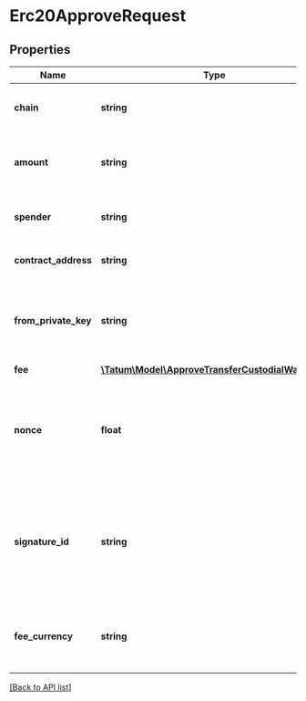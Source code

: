 # Erc20ApproveRequest

## Properties

Name | Type | Description | Notes
------------ | ------------- | ------------- | -------------
**chain** | **string** | The blockchain to work with |
**amount** | **string** | Amount to be approved for the spender. |
**spender** | **string** | Blockchain address of the new spender. |
**contract_address** | **string** | Address of ERC-20 token |
**from_private_key** | **string** | Private key of sender address. Private key, or signature Id must be present. |
**fee** | [**\Tatum\Model\ApproveTransferCustodialWalletFee**](ApproveTransferCustodialWalletFee.md) |  | [optional]
**nonce** | **float** | The nonce to be set to the transaction; if not present, the last known nonce will be used | [optional]
**signature_id** | **string** | Identifier of the private key associated in signing application. Private key, or signature Id must be present. |
**fee_currency** | **string** | The currency in which the transaction fee will be paid |

[[Back to API list]](../../README.md#api-endpoints)
